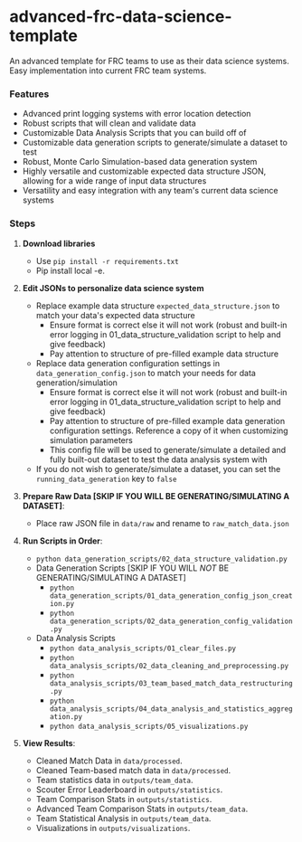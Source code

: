 # advanced-frc-data-science-template

An advanced template for FRC teams to use as their data science systems. Easy implementation into current FRC team systems.

### Features
   - Advanced print logging systems with error location detection
   - Robust scripts that will clean and validate data
   - Customizable Data Analysis Scripts that you can build off of
   - Customizable data generation scripts to generate/simulate a dataset to test
   - Robust, Monte Carlo Simulation-based data generation system
   - Highly versatile and customizable expected data structure JSON, allowing for a wide range of input data structures
   - Versatility and easy integration with any team's current data science systems

### Steps

1. **Download libraries**
   - Use `pip install -r requirements.txt`
   - Pip install local -e.

2. **Edit JSONs to personalize data science system**
   - Replace example data structure `expected_data_structure.json` to match your data's expected data structure
      - Ensure format is correct else it will not work (robust and built-in error logging in 01_data_structure_validation script to help and give feedback)
      - Pay attention to structure of pre-filled example data structure
   - Replace data generation configuration settings in `data_generation_config.json` to match your needs for data generation/simulation
      - Ensure format is correct else it will not work (robust and built-in error logging in 01_data_structure_validation script to help and give feedback)
      - Pay attention to structure of pre-filled example data generation configuration settings. Reference a copy of it when customizing simulation parameters
      - This config file will be used to generate/simulate a detailed and fully built-out dataset to test the data analysis system with
   - If you do not wish to generate/simulate a dataset, you can set the `running_data_generation` key to `false`

3. **Prepare Raw Data [SKIP IF YOU WILL BE GENERATING/SIMULATING A DATASET]**:
   - Place raw JSON file in `data/raw` and rename to `raw_match_data.json`

4. **Run Scripts in Order**:
   - `python data_generation_scripts/02_data_structure_validation.py`
   - Data Generation Scripts [SKIP IF YOU WILL *NOT* BE GENERATING/SIMULATING A DATASET]
      - `python data_generation_scripts/01_data_generation_config_json_creation.py`
      - `python data_generation_scripts/02_data_generation_config_validation.py`
   - Data Analysis Scripts
      - `python data_analysis_scripts/01_clear_files.py`
      - `python data_analysis_scripts/02_data_cleaning_and_preprocessing.py`
      - `python data_analysis_scripts/03_team_based_match_data_restructuring.py`
      - `python data_analysis_scripts/04_data_analysis_and_statistics_aggregation.py`
      - `python data_analysis_scripts/05_visualizations.py`

4. **View Results**:
   - Cleaned Match Data in `data/processed`.
   - Cleaned Team-based match data in `data/processed`.
   - Team statistics data in `outputs/team_data`.
   - Scouter Error Leaderboard in `outputs/statistics`.
   - Team Comparison Stats in `outputs/statistics`.
   - Advanced Team Comparison Stats in `outputs/team_data`.
   - Team Statistical Analysis in `outputs/team_data`.
   - Visualizations in `outputs/visualizations`.

